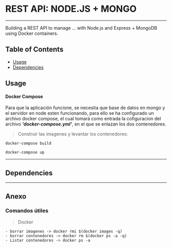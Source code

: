 # REST API: NODE.JS + MONGO

---

Building a REST API to manage ... with Node.js and Express + MongoDB
using Docker containers.

## Table of Contents

- [Usage](#Usage)
- [Dependencies](#Dependecies)

## Usage

#### Docker Compose

Para que la aplicación funcione, se necesita que base de datos en mongo y el servidor en node esten funcionando, para ello se ha configurado un archivo docker compose, el cual tomará como entrada la cofiguracion del archivo **_'docker-compose.yml'_**, en el que se enlazan los dos contenedores.

> Construir las imagenes y levantar los contenedores:

```
docker-compose build

docker-compose up
```

---

## Dependencies

---

## Anexo

### Comandos útiles

> Docker

```
- borrar imagenes -> docker rmi $(docker images -q)
- borrar contenedores -> docker rm $(docker ps -a -q)
- Listar contenedores -> docker ps -a
```
